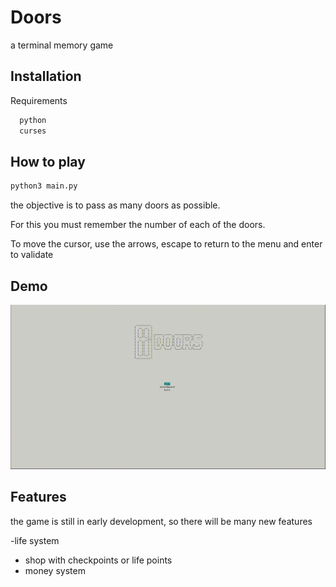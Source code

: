 # Doors

a terminal memory game


## Installation

Requirements

```bash
  python
  curses
```
    
## How to play

```bash
python3 main.py
```

the objective is to pass as many doors as possible.

For this you must remember the number of each of the doors.

To move the cursor, use the arrows, escape to return to the menu and enter to validate


## Demo

![](example.gif)



## Features

the game is still in early development, so there will be many new features

-life system
- shop with checkpoints or life points
- money system

